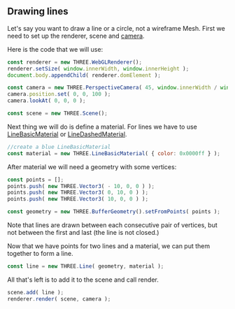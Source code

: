 ## Drawing lines

Let's say you want to draw a line or a circle, not a wireframe Mesh. First we need to set up the renderer, scene and [camera](/chapters/scene.md).

Here is the code that we will use:
```js
const renderer = new THREE.WebGLRenderer();
renderer.setSize( window.innerWidth, window.innerHeight );
document.body.appendChild( renderer.domElement );

const camera = new THREE.PerspectiveCamera( 45, window.innerWidth / window.innerHeight, 1, 500 );
camera.position.set( 0, 0, 100 );
camera.lookAt( 0, 0, 0 );

const scene = new THREE.Scene();
```
Next thing we will do is define a material. For lines we have to use [LineBasicMaterial](https://threejs.org/docs/index.html#api/en/materials/LineBasicMaterial) or [LineDashedMaterial](https://threejs.org/docs/index.html#api/en/materials/LineDashedMaterial).
```js
//create a blue LineBasicMaterial
const material = new THREE.LineBasicMaterial( { color: 0x0000ff } );
```

After material we will need a geometry with some vertices:
```js
const points = [];
points.push( new THREE.Vector3( - 10, 0, 0 ) );
points.push( new THREE.Vector3( 0, 10, 0 ) );
points.push( new THREE.Vector3( 10, 0, 0 ) );

const geometry = new THREE.BufferGeometry().setFromPoints( points );
```
Note that lines are drawn between each consecutive pair of vertices, but not between the first and last (the line is not closed.)

Now that we have points for two lines and a material, we can put them together to form a line.
```js
const line = new THREE.Line( geometry, material );
```
All that's left is to add it to the scene and call render.
```js
scene.add( line );
renderer.render( scene, camera );
```


